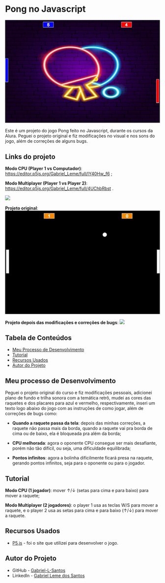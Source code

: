 # Pong no Javascript
![](./imgs-gifs-readme/pong-javascript.png)

Este é um projeto do jogo Pong feito no Javascript, durante os cursos da Alura. Peguei o projeto original e fiz modificações no visual e nos sons do jogo, além de correções de alguns bugs.
## Links do projeto
 **Modo CPU (Player 1 vs Computador)**: https://editor.p5js.org/Gabriel_Leme/full/IY40Hw_f6 ;

 **Modo Multiplayer (Player 1 vs Player 2)**: https://editor.p5js.org/Gabriel_Leme/full/4UChbRbst .

<img src="http://img.shields.io/static/v1?label=STATUS&message=CONCLUIDO&color=GREEN&style=for-the-badge"/>
</p> 

**Projeto original**:
![](./imgs-gifs-readme/pong-javascript-og.gif)

**Projeto depois das modificações e correções de bugs**:
![](./imgs-gifs-readme/pong-javascript.gif)

## Tabela de Conteúdos

- [Meu Processo de Desenvolvimento](#meu-processo-de-desenvolvimento)
- [Tutorial](#tutorial)
- [Recursos Usados](#recursos-usados)
- [Autor do Projeto](#autor-do-projeto)

## Meu processo de Desenvolvimento

Peguei o projeto original do curso e fiz modificações pessoais, adicionei plano de fundo e trilha sonora com a temática retrô, mudei as cores das raquetes e dos placares para azul e vermelho, respectivamente, inseri um texto logo abaixo do jogo com as instruções de como jogar, além de correções de bugs como:

- **Quando a raquete passa da tela**: depois das minhas correções, a raquete não passa mais da borda, quando a raquete vai pra borda de cima ou de baixo, ela é bloqueada pra além da borda;

- **CPU melhorada**: agora o oponente CPU consegue ser mais desafiante, porém não tão difícil, ou seja, uma dificuldade equilibrada;

- **Pontos infinitos**: agora a bolinha dificilmente ficará presa na raquete, gerando pontos infinitos, seja para o oponente ou para o jogador.

## Tutorial

**Modo CPU (1 jogador)**: mover ↑/↓ (setas para cima e para baixo) para mover a raquete;

**Modo Multiplayer (2 jogadores)**: o player 1 usa as teclas W/S para mover a raquete, e o player 2 usa as setas para cima e para baixo (↑/↓) para mover a raquete.

## Recursos Usados

- [P5.js](https://p5js.org/) - foi o site que utilizei para desenvolver o jogo.

## Autor do Projeto

- GitHub - [Gabriel-L-Santos](https://github.com/Gabriel-L-Santos)
- LinkedIn - [Gabriel Leme dos Santos](https://www.linkedin.com/in/gabriel-leme-dos-santos/)